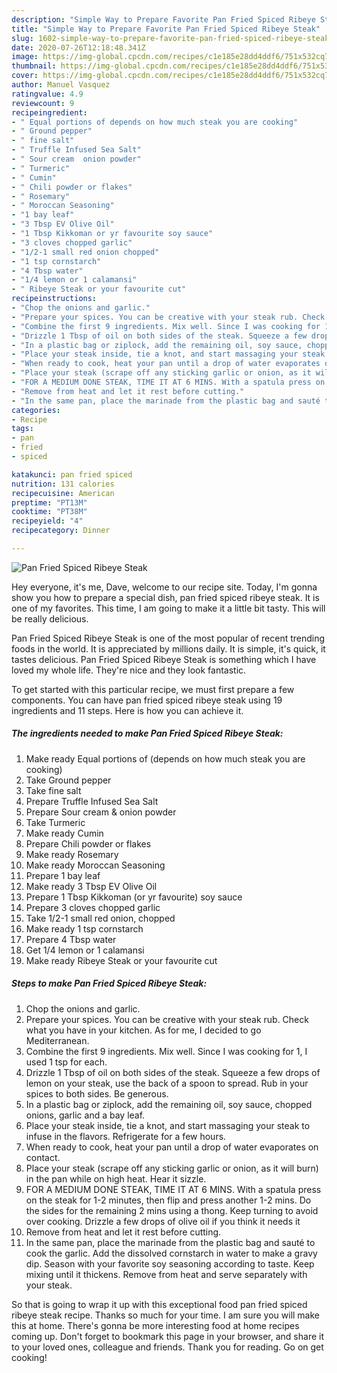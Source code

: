 ```yaml
---
description: "Simple Way to Prepare Favorite Pan Fried Spiced Ribeye Steak"
title: "Simple Way to Prepare Favorite Pan Fried Spiced Ribeye Steak"
slug: 1602-simple-way-to-prepare-favorite-pan-fried-spiced-ribeye-steak
date: 2020-07-26T12:18:48.341Z
image: https://img-global.cpcdn.com/recipes/c1e185e28dd4ddf6/751x532cq70/pan-fried-spiced-ribeye-steak-recipe-main-photo.jpg
thumbnail: https://img-global.cpcdn.com/recipes/c1e185e28dd4ddf6/751x532cq70/pan-fried-spiced-ribeye-steak-recipe-main-photo.jpg
cover: https://img-global.cpcdn.com/recipes/c1e185e28dd4ddf6/751x532cq70/pan-fried-spiced-ribeye-steak-recipe-main-photo.jpg
author: Manuel Vasquez
ratingvalue: 4.9
reviewcount: 9
recipeingredient:
- " Equal portions of depends on how much steak you are cooking"
- " Ground pepper"
- " fine salt"
- " Truffle Infused Sea Salt"
- " Sour cream  onion powder"
- " Turmeric"
- " Cumin"
- " Chili powder or flakes"
- " Rosemary"
- " Moroccan Seasoning"
- "1 bay leaf"
- "3 Tbsp EV Olive Oil"
- "1 Tbsp Kikkoman or yr favourite soy sauce"
- "3 cloves chopped garlic"
- "1/2-1 small red onion chopped"
- "1 tsp cornstarch"
- "4 Tbsp water"
- "1/4 lemon or 1 calamansi"
- " Ribeye Steak or your favourite cut"
recipeinstructions:
- "Chop the onions and garlic."
- "Prepare your spices. You can be creative with your steak rub. Check what you have in your kitchen. As for me, I decided to go Mediterranean."
- "Combine the first 9 ingredients. Mix well. Since I was cooking for 1, I used 1 tsp for each."
- "Drizzle 1 Tbsp of oil on both sides of the steak. Squeeze a few drops of lemon on your steak, use the back of a spoon to spread. Rub in your spices to both sides. Be generous."
- "In a plastic bag or ziplock, add the remaining oil, soy sauce, chopped onions, garlic and a bay leaf."
- "Place your steak inside, tie a knot, and start massaging your steak to infuse in the flavors. Refrigerate for a few hours."
- "When ready to cook, heat your pan until a drop of water evaporates on contact."
- "Place your steak (scrape off any sticking garlic or onion, as it will burn) in the pan while on high heat. Hear it sizzle."
- "FOR A MEDIUM DONE STEAK, TIME IT AT 6 MINS. With a spatula press on the steak for 1-2 minutes, then flip and press another 1-2 mins. Do the sides for the remaining 2 mins using a thong. Keep turning to avoid over cooking. Drizzle a few drops of olive oil if you think it needs it"
- "Remove from heat and let it rest before cutting."
- "In the same pan, place the marinade from the plastic bag and sauté to cook the garlic. Add the dissolved cornstarch in water to make a gravy dip. Season with your favorite soy seasoning according to taste. Keep mixing until it thickens. Remove from heat and serve separately with your steak."
categories:
- Recipe
tags:
- pan
- fried
- spiced

katakunci: pan fried spiced 
nutrition: 131 calories
recipecuisine: American
preptime: "PT13M"
cooktime: "PT38M"
recipeyield: "4"
recipecategory: Dinner

---
```



![Pan Fried Spiced Ribeye Steak](https://img-global.cpcdn.com/recipes/c1e185e28dd4ddf6/751x532cq70/pan-fried-spiced-ribeye-steak-recipe-main-photo.jpg)

Hey everyone, it's me, Dave, welcome to our recipe site. Today, I'm gonna show you how to prepare a special dish, pan fried spiced ribeye steak. It is one of my favorites. This time, I am going to make it a little bit tasty. This will be really delicious.

Pan Fried Spiced Ribeye Steak is one of the most popular of recent trending foods in the world. It is appreciated by millions daily. It is simple, it's quick, it tastes delicious. Pan Fried Spiced Ribeye Steak is something which I have loved my whole life. They're nice and they look fantastic.




To get started with this particular recipe, we must first prepare a few components. You can have pan fried spiced ribeye steak using 19 ingredients and 11 steps. Here is how you can achieve it.

<!--inarticleads1-->

##### The ingredients needed to make Pan Fried Spiced Ribeye Steak:

1. Make ready  Equal portions of (depends on how much steak you are cooking)
1. Take  Ground pepper
1. Take  fine salt
1. Prepare  Truffle Infused Sea Salt
1. Prepare  Sour cream &amp; onion powder
1. Take  Turmeric
1. Make ready  Cumin
1. Prepare  Chili powder or flakes
1. Make ready  Rosemary
1. Make ready  Moroccan Seasoning
1. Prepare 1 bay leaf
1. Make ready 3 Tbsp EV Olive Oil
1. Prepare 1 Tbsp Kikkoman (or yr favourite) soy sauce
1. Prepare 3 cloves chopped garlic
1. Take 1/2-1 small red onion, chopped
1. Make ready 1 tsp cornstarch
1. Prepare 4 Tbsp water
1. Get 1/4 lemon or 1 calamansi
1. Make ready  Ribeye Steak or your favourite cut




<!--inarticleads2-->

##### Steps to make Pan Fried Spiced Ribeye Steak:

1. Chop the onions and garlic.
1. Prepare your spices. You can be creative with your steak rub. Check what you have in your kitchen. As for me, I decided to go Mediterranean.
1. Combine the first 9 ingredients. Mix well. Since I was cooking for 1, I used 1 tsp for each.
1. Drizzle 1 Tbsp of oil on both sides of the steak. Squeeze a few drops of lemon on your steak, use the back of a spoon to spread. Rub in your spices to both sides. Be generous.
1. In a plastic bag or ziplock, add the remaining oil, soy sauce, chopped onions, garlic and a bay leaf.
1. Place your steak inside, tie a knot, and start massaging your steak to infuse in the flavors. Refrigerate for a few hours.
1. When ready to cook, heat your pan until a drop of water evaporates on contact.
1. Place your steak (scrape off any sticking garlic or onion, as it will burn) in the pan while on high heat. Hear it sizzle.
1. FOR A MEDIUM DONE STEAK, TIME IT AT 6 MINS. With a spatula press on the steak for 1-2 minutes, then flip and press another 1-2 mins. Do the sides for the remaining 2 mins using a thong. Keep turning to avoid over cooking. Drizzle a few drops of olive oil if you think it needs it
1. Remove from heat and let it rest before cutting.
1. In the same pan, place the marinade from the plastic bag and sauté to cook the garlic. Add the dissolved cornstarch in water to make a gravy dip. Season with your favorite soy seasoning according to taste. Keep mixing until it thickens. Remove from heat and serve separately with your steak.




So that is going to wrap it up with this exceptional food pan fried spiced ribeye steak recipe. Thanks so much for your time. I am sure you will make this at home. There's gonna be more interesting food at home recipes coming up. Don't forget to bookmark this page in your browser, and share it to your loved ones, colleague and friends. Thank you for reading. Go on get cooking!
